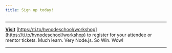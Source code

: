 ```yaml
---
title: Sign up today!
---
```

- - -
__[Visit](https://ti.to/hvnodeschool/workshop)__ [https://ti.to/hvnodeschool/workshop](https://ti.to/hvnodeschool/workshop) to register for your attendee or mentor tickets. Much learn. Very Node.js. So Win. Wow!
- - -